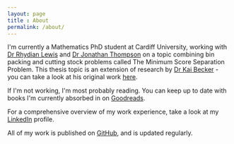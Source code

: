 ```yaml
---
layout: page
title : About
permalink: /about/
---
```


I'm currently a Mathematics PhD student at Cardiff University, working with [Dr Rhydian Lewis](http://www.rhydlewis.eu) and [Dr Jonathan Thompson](http://www.cardiff.ac.uk/people/view/98669-thompson-jonathan) on a topic combining bin packing and cutting stock problems called The Minimum Score Separation Problem. This thesis topic is an extension of research by [Dr Kai Becker](https://www.strath.ac.uk/staff/beckerkaidr) - you can take a look at his original work [here](https://link.springer.com/article/10.1057%2Fjors.2014.87).

If I'm not working, I'm most probably reading. You can keep up to date with books I'm currently absorbed in on [Goodreads](https://www.goodreads.com/user/show/27300675-asyl).

For a comprehensive overview of my work experience, take a look at my [LinkedIn](https://www.linkedin.com/in/asylhawa/) profile.

All of my work is published on [GitHub](https://github.com/asyllh), and is updated regularly.
